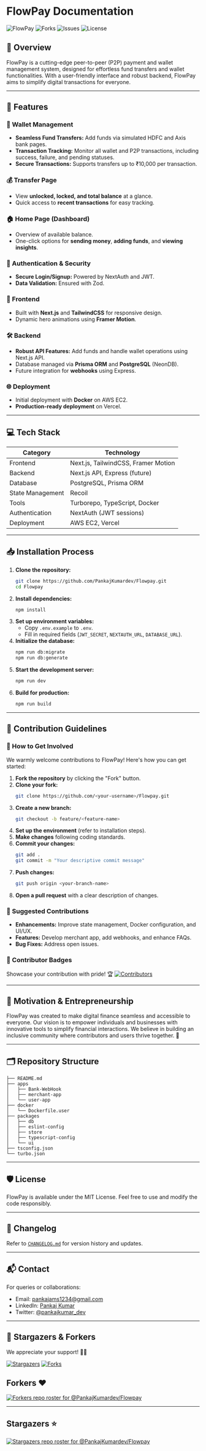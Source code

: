 # FlowPay Documentation

![FlowPay](https://img.shields.io/github/stars/PankajKumardev/Flowpay?style=social) ![Forks](https://img.shields.io/github/forks/PankajKumardev/Flowpay?style=social) ![Issues](https://img.shields.io/github/issues/PankajKumardev/Flowpay) ![License](https://img.shields.io/github/license/PankajKumardev/Flowpay)

## 🌟 Overview
FlowPay is a cutting-edge peer-to-peer (P2P) payment and wallet management system, designed for effortless fund transfers and wallet functionalities. With a user-friendly interface and robust backend, FlowPay aims to simplify digital transactions for everyone.

---

## 🚀 Features
### 🏦 Wallet Management
- **Seamless Fund Transfers:** Add funds via simulated HDFC and Axis bank pages.
- **Transaction Tracking:** Monitor all wallet and P2P transactions, including success, failure, and pending statuses.
- **Secure Transactions:** Supports transfers up to ₹10,000 per transaction.

### 💰 Transfer Page
- View **unlocked, locked, and total balance** at a glance.
- Quick access to **recent transactions** for easy tracking.

### 🏠 Home Page (Dashboard)
- Overview of available balance.
- One-click options for **sending money**, **adding funds**, and **viewing insights**.

### 🔐 Authentication & Security
- **Secure Login/Signup:** Powered by NextAuth and JWT.
- **Data Validation:** Ensured with Zod.

### 🎨 Frontend
- Built with **Next.js** and **TailwindCSS** for responsive design.
- Dynamic hero animations using **Framer Motion**.

### 🛠 Backend
- **Robust API Features:** Add funds and handle wallet operations using Next.js API.
- Database managed via **Prisma ORM** and **PostgreSQL** (NeonDB).
- Future integration for **webhooks** using Express.

### 🌐 Deployment
- Initial deployment with **Docker** on AWS EC2.
- **Production-ready deployment** on Vercel.

---

## 💻 Tech Stack
| **Category**        | **Technology**               |
|---------------------|------------------------------|
| Frontend            | Next.js, TailwindCSS, Framer Motion |
| Backend             | Next.js API, Express (future) |
| Database            | PostgreSQL, Prisma ORM        |
| State Management    | Recoil                       |
| Tools               | Turborepo, TypeScript, Docker |
| Authentication      | NextAuth (JWT sessions)      |
| Deployment          | AWS EC2, Vercel             |

---

## 📥 Installation Process
1. **Clone the repository:**
   ```bash
   git clone https://github.com/PankajKumardev/Flowpay.git
   cd Flowpay
   ```
2. **Install dependencies:**
   ```bash
   npm install
   ```
3. **Set up environment variables:**
   - Copy `.env.example` to `.env`.
   - Fill in required fields (`JWT_SECRET`, `NEXTAUTH_URL`, `DATABASE_URL`).
4. **Initialize the database:**
   ```bash
   npm run db:migrate
   npm run db:generate
   ```
5. **Start the development server:**
   ```bash
   npm run dev
   ```
6. **Build for production:**
   ```bash
   npm run build
   ```

---

## 🤝 Contribution Guidelines
### 🌱 How to Get Involved
We warmly welcome contributions to FlowPay! Here's how you can get started:

1. **Fork the repository** by clicking the "Fork" button.
2. **Clone your fork:**
   ```bash
   git clone https://github.com/<your-username>/Flowpay.git
   ```
3. **Create a new branch:**
   ```bash
   git checkout -b feature/<feature-name>
   ```
4. **Set up the environment** (refer to installation steps).
5. **Make changes** following coding standards.
6. **Commit your changes:**
   ```bash
   git add .
   git commit -m "Your descriptive commit message"
   ```
7. **Push changes:**
   ```bash
   git push origin <your-branch-name>
   ```
8. **Open a pull request** with a clear description of changes.

### 📌 Suggested Contributions
- **Enhancements:** Improve state management, Docker configuration, and UI/UX.
- **Features:** Develop merchant app, add webhooks, and enhance FAQs.
- **Bug Fixes:** Address open issues.

### 🏅 Contributor Badges
Showcase your contribution with pride! 🏆
[![Contributors](https://img.shields.io/github/contributors/PankajKumardev/Flowpay)](https://github.com/PankajKumardev/Flowpay/graphs/contributors)

---

## 🌟 Motivation & Entrepreneurship
FlowPay was created to make digital finance seamless and accessible to everyone. Our vision is to empower individuals and businesses with innovative tools to simplify financial interactions. We believe in building an inclusive community where contributors and users thrive together. 🚀

---

## 🗂 Repository Structure
```
├── README.md
├── apps
│   ├── Bank-WebHook
│   ├── merchant-app
│   └── user-app
├── docker
│   └── Dockerfile.user
├── packages
│   ├── db
│   ├── eslint-config
│   ├── store
│   ├── typescript-config
│   └── ui
├── tsconfig.json
└── turbo.json
```

---

## 🛡 License
FlowPay is available under the MIT License. Feel free to use and modify the code responsibly.

---

## 📖 Changelog
Refer to [`CHANGELOG.md`](https://github.com/PankajKumardev/Flowpay/blob/main/CHANGELOG.md) for version history and updates.

---

## 📬 Contact
For queries or collaborations:
- Email: [pankajams1234@gmail.com](mailto:pankajams1234@gmail.com)
- LinkedIn: [Pankaj Kumar](https://www.linkedin.com/in/pankajkumardev0/)
- Twitter: [@pankajkumar_dev](https://x.com/pankajkumar_dev)

---

## 🌟 Stargazers & Forkers
We appreciate your support! 🌟🍴

[![Stargazers](https://img.shields.io/github/stars/PankajKumardev/Flowpay)](https://github.com/PankajKumardev/Flowpay/stargazers) [![Forks](https://img.shields.io/github/forks/PankajKumardev/Flowpay)](https://github.com/PankajKumardev/Flowpay/network/members)

## Forkers ❤️

[![Forkers repo roster for @PankajKumardev/Flowpay](https://reporoster.com/forks/dark/PankajKumardev/Flowpay)](https://github.com/PankajKumardev/Flowpay/network/members)

---

## Stargazers ⭐

[![Stargazers repo roster for @PankajKumardev/Flowpay](https://reporoster.com/stars/dark/PankajKumardev/Flowpay)](https://github.com/PankajKumardev/Flowpay/stargazers)


